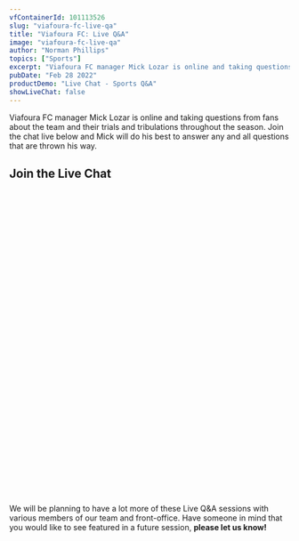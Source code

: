 ```yaml
---
vfContainerId: 101113526
slug: "viafoura-fc-live-qa"
title: "Viafoura FC: Live Q&A"
image: "viafoura-fc-live-qa"
author: "Norman Phillips"
topics: ["Sports"]
excerpt: "Viafoura FC manager Mick Lozar is online and taking questions from fans about the team and their trials and tribulations throughout the season. Join now!"
pubDate: "Feb 28 2022"
productDemo: "Live Chat - Sports Q&A"
showLiveChat: false
---
```


Viafoura FC manager Mick Lozar is online and taking questions from fans about the team and their trials and tribulations throughout the season. Join the chat live below and Mick will do his best to answer any and all questions that are thrown his way.

## Join the Live Chat

<div class="viafoura" id="livechat-wrapper" style="height: 550px;">
  <vf-livechat></vf-livechat>
</div>

We will be planning to have a lot more of these Live Q&A sessions with various members of our team and front-office. Have someone in mind that you would like to see featured in a future session, **please let us know!**
